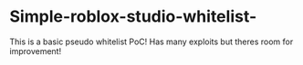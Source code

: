 # Simple-roblox-studio-whitelist-
This is a basic pseudo whitelist PoC! Has many exploits but theres room for improvement!
